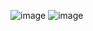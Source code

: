 ![image](https://user-images.githubusercontent.com/92088275/220664442-3902cdcb-09c7-4d3a-a7c5-3e4244dbdaf6.png)
![image](https://user-images.githubusercontent.com/92088275/220664579-5646143f-049c-4c94-b04b-fb9362d5e075.png)
